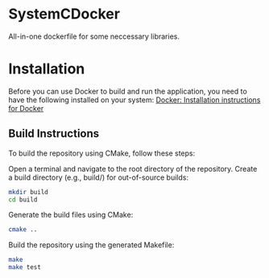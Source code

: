 # SystemCDocker
All-in-one dockerfile for some neccessary libraries.

# Installation

Before you can use Docker to build and run the application, you need to have the following installed on your system: 
[Docker: Installation instructions for Docker](https://docs.docker.com/get-docker/)

## Build Instructions

To build the repository using CMake, follow these steps:

Open a terminal and navigate to the root directory of the repository.
Create a build directory (e.g., build/) for out-of-source builds:
```bash
mkdir build
cd build
```

Generate the build files using CMake:
```bash
cmake ..
```

Build the repository using the generated Makefile:
```bash
make
make test
```
